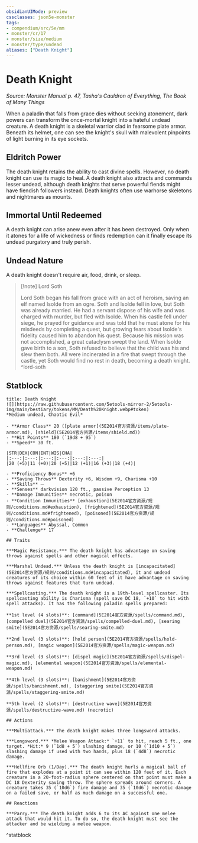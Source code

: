 ```yaml
---
obsidianUIMode: preview
cssclasses: json5e-monster
tags:
- compendium/src/5e/mm
- monster/cr/17
- monster/size/medium
- monster/type/undead
aliases: ["Death Knight"]
---
```

# Death Knight
*Source: Monster Manual p. 47, Tasha's Cauldron of Everything, The Book of Many Things*  

When a paladin that falls from grace dies without seeking atonement, dark powers can transform the once-mortal knight into a hateful undead creature. A death knight is a skeletal warrior clad in fearsome plate armor. Beneath its helmet, one can see the knight's skull with malevolent pinpoints of light burning in its eye sockets.

## Eldritch Power

The death knight retains the ability to cast divine spells. However, no death knight can use its magic to heal. A death knight also attracts and commands lesser undead, although death knights that serve powerful fiends might have fiendish followers instead. Death knights often use warhorse skeletons and nightmares as mounts.

## Immortal Until Redeemed

A death knight can arise anew even after it has been destroyed. Only when it atones for a life of wickedness or finds redemption can it finally escape its undead purgatory and truly perish.

## Undead Nature

A death knight doesn't require air, food, drink, or sleep.

> [!note] Lord Soth
> 
> Lord Soth began his fall from grace with an act of heroism, saving an elf named Isolde from an ogre. Soth and Isolde fell in love, but Soth was already married. He had a servant dispose of his wife and was charged with murder, but fled with Isolde. When his castle fell under siege, he prayed for guidance and was told that he must atone for his misdeeds by completing a quest, but growing fears about Isolde's fidelity caused him to abandon his quest. Because his mission was not accomplished, a great cataclysm swept the land. When Isolde gave birth to a son, Soth refused to believe that the child was his and slew them both. All were incinerated in a fire that swept through the castle, yet Soth would find no rest in death, becoming a death knight.
^lord-soth

## Statblock

```ad-statblock
title: Death Knight
![](https://raw.githubusercontent.com/5etools-mirror-2/5etools-img/main/bestiary/tokens/MM/Death%20Knight.webp#token)
*Medium undead, Chaotic Evil*

- **Armor Class** 20 ([plate armor](5E2014官方资源/items/plate-armor.md), [shield](5E2014官方资源/items/shield.md))
- **Hit Points** 180 (`19d8 + 95`)
- **Speed** 30 ft.

|STR|DEX|CON|INT|WIS|CHA|
|:---:|:---:|:---:|:---:|:---:|:---:|
|20 (+5)|11 (+0)|20 (+5)|12 (+1)|16 (+3)|18 (+4)|

- **Proficiency Bonus** +6
- **Saving Throws** Dexterity +6, Wisdom +9, Charisma +10
- **Skills** ⏤
- **Senses** darkvision 120 ft., passive Perception 13
- **Damage Immunities** necrotic, poison
- **Condition Immunities** [exhaustion](5E2014官方资源/规则/conditions.md#exhaustion), [frightened](5E2014官方资源/规则/conditions.md#frightened), [poisoned](5E2014官方资源/规则/conditions.md#poisoned)
- **Languages** Abyssal, Common
- **Challenge** 17

## Traits

***Magic Resistance.*** The death knight has advantage on saving throws against spells and other magical effects.

***Marshal Undead.*** Unless the death knight is [incapacitated](5E2014官方资源/规则/conditions.md#incapacitated), it and undead creatures of its choice within 60 feet of it have advantage on saving throws against features that turn undead.

***Spellcasting.*** The death knight is a 19th-level spellcaster. Its spellcasting ability is Charisma (spell save DC 18, `+10` to hit with spell attacks). It has the following paladin spells prepared:

**1st level (4 slots)**: [command](5E2014官方资源/spells/command.md), [compelled duel](5E2014官方资源/spells/compelled-duel.md), [searing smite](5E2014官方资源/spells/searing-smite.md)

**2nd level (3 slots)**: [hold person](5E2014官方资源/spells/hold-person.md), [magic weapon](5E2014官方资源/spells/magic-weapon.md)

**3rd level (3 slots)**: [dispel magic](5E2014官方资源/spells/dispel-magic.md), [elemental weapon](5E2014官方资源/spells/elemental-weapon.md)

**4th level (3 slots)**: [banishment](5E2014官方资源/spells/banishment.md), [staggering smite](5E2014官方资源/spells/staggering-smite.md)

**5th level (2 slots)**: [destructive wave](5E2014官方资源/spells/destructive-wave.md) (necrotic)

## Actions

***Multiattack.*** The death knight makes three longsword attacks.

***Longsword.*** *Melee Weapon Attack:* `+11` to hit, reach 5 ft., one target. *Hit:* 9 (`1d8 + 5`) slashing damage, or 10 (`1d10 + 5`) slashing damage if used with two hands, plus 18 (`4d8`) necrotic damage.

***Hellfire Orb (1/Day).*** The death knight hurls a magical ball of fire that explodes at a point it can see within 120 feet of it. Each creature in a 20-foot-radius sphere centered on that point must make a DC 18 Dexterity saving throw. The sphere spreads around corners. A creature takes 35 (`10d6`) fire damage and 35 (`10d6`) necrotic damage on a failed save, or half as much damage on a successful one.

## Reactions

***Parry.*** The death knight adds 6 to its AC against one melee attack that would hit it. To do so, the death knight must see the attacker and be wielding a melee weapon.
```
^statblock